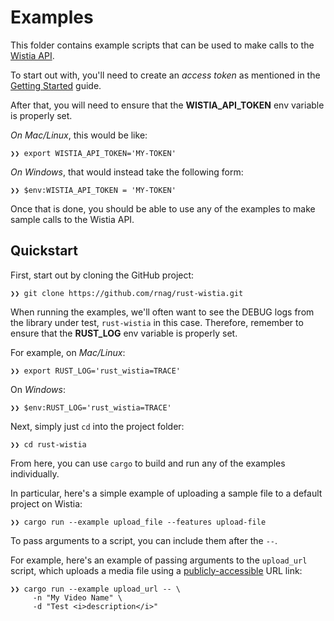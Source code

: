 # Examples

This folder contains example scripts that can be used
to make calls to the [Wistia API](https://wistia.com/support/developers).

To start out with, you'll need to create an *access token*
as mentioned in the [Getting Started](https://wistia.com/support/developers/data-api#creating-and-managing-access-tokens)
guide.

After that, you will need to ensure that the **WISTIA_API_TOKEN**
env variable is properly set.

*On Mac/Linux*, this would be like:

```shell
❯❯ export WISTIA_API_TOKEN='MY-TOKEN'
```

*On Windows*, that would instead take the following form:

```shell
❯❯ $env:WISTIA_API_TOKEN = 'MY-TOKEN'
```

Once that is done, you should be able to use
any of the examples to make sample calls to the Wistia
API. 

## Quickstart

First, start out by cloning the GitHub project:

```shell
❯❯ git clone https://github.com/rnag/rust-wistia.git
```

When running the examples, we'll often want to see the DEBUG logs from the library under test,
`rust-wistia` in this case. Therefore, remember to ensure that the **RUST_LOG** env variable
is properly set.

For example, on *Mac/Linux*:

```shell
❯❯ export RUST_LOG='rust_wistia=TRACE'
```

On *Windows*:

```shell
❯❯ $env:RUST_LOG='rust_wistia=TRACE'
```

Next, simply just `cd` into the project folder:

```shell
❯❯ cd rust-wistia
```

From here, you can use `cargo` to build and run
any of the examples individually.

In particular, here's a simple example
of uploading a sample file to a default project on Wistia:

```shell
❯❯ cargo run --example upload_file --features upload-file
```

To pass arguments to a script, you can include them after the `--`.

For example, here's an example of passing arguments to the `upload_url` script,
which uploads a media file using a [publicly-accessible](https://gist.github.com/jsturgis/3b19447b304616f18657?permalink_comment_id=3448015#gistcomment-3448015)
URL link:

```shell
❯❯ cargo run --example upload_url -- \
     -n "My Video Name" \
     -d "Test <i>description</i>"
```
